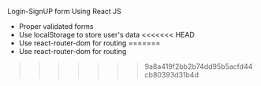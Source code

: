 Login-SignUP form Using React JS
- Proper validated forms
- Use localStorage to store user's data
<<<<<<< HEAD
- Use react-router-dom for routing
=======
- Use react-router-dom for routing
>>>>>>> 9a8a419f2bb2b74dd95b5acfd44cb80393d31b4d
